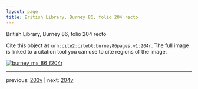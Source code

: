 ```yaml
---
layout: page
title: British Library, Burney 86, folio 204 recto
---
```


British Library, Burney 86, folio 204 recto

Cite this object as `urn:cite2:citebl:burney86pages.v1:204r`.  The full image is linked to a citation tool you can use to cite regions of the image.

[![burney_ms_86_f204r](http://www.homermultitext.org/iipsrv?IIIF=/project/homer/pyramidal/deepzoom/citebl/burney86imgs/v1/burney_ms_86_f204r.tif/full/800,/0/default.jpg)](http://www.homermultitext.org/ict2/?urn=urn:cite2:citebl:burney86imgs.v1:burney_ms_86_f204r) 

---

previous:  [203v](../203v/) | next: [204v](../204v/)